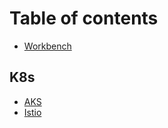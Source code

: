 # Table of contents

* [Workbench](README.md)

## K8s

* [AKS](k8s/aks.md)
* [Istio](k8s/istio.md)

